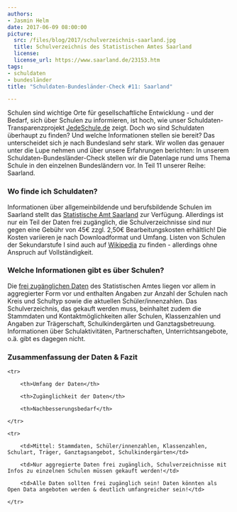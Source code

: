 ```yaml
---
authors: 
- Jasmin Helm
date: 2017-06-09 08:00:00
picture:
  src: /files/blog/2017/schulverzeichnis-saarland.jpg
  title: Schulverzeichnis des Statistischen Amtes Saarland
  license: 
  license_url: https://www.saarland.de/23153.htm
tags:
- schuldaten
- bundesländer
title: "Schuldaten-Bundesländer-Check #11: Saarland"

---
```


Schulen sind wichtige Orte für gesellschaftliche Entwicklung - und der Bedarf, sich über Schulen zu informieren, ist hoch, wie unser Schuldaten-Transparenzprojekt [JedeSchule.de](https://jedeschule.de) zeigt. Doch wo sind Schuldaten überhaupt zu finden? Und welche Informationen stellen sie bereit? Das unterscheidet sich je nach Bundesland sehr stark. Wir wollen das genauer unter die Lupe nehmen und über unsere Erfahrungen berichten: In unserem Schuldaten-Bundesländer-Check stellen wir die Datenlage rund ums Thema Schule in den einzelnen Bundesländern vor. In Teil 11 unserer Reihe: Saarland.
 
### Wo finde ich Schuldaten?
 
Informationen über allgemeinbildende und berufsbildende Schulen im Saarland stellt das [Statistische Amt Saarland](https://www.saarland.de/23153.htm) zur Verfügung. Allerdings ist nur ein Teil der Daten frei zugänglich, die Schulverzeichnisse sind nur gegen eine Gebühr von 45€ zzgl. 2,50€ Bearbeitungskosten erhältlich! Die Kosten variieren je nach Downloadformat und Umfang. Listen von Schulen der Sekundarstufe I sind auch auf [Wikipedia](https://de.wikipedia.org/wiki/Liste_von_Schulen_der_Sekundarstufe_I_im_Saarland) zu finden - allerdings ohne Anspruch auf Vollständigkeit.
 
### Welche Informationen gibt es über Schulen?
 
Die [frei zugänglichen Daten](https://www.saarland.de/60663.htm) des Statistischen Amtes liegen vor allem in aggregierter Form vor und enthalten Angaben zur Anzahl der Schulen nach Kreis und Schultyp sowie die aktuellen Schüler/innenzahlen. Das Schulverzeichnis, das gekauft werden muss, beinhaltet zudem die Stammdaten und Kontaktmöglichkeiten aller Schulen, Klassenzahlen und Angaben zur Trägerschaft, Schulkindergärten und Ganztagsbetreuung. Informationen über Schulaktivitäten, Partnerschaften, Unterrichtsangebote, o.ä. gibt es dagegen nicht.
 
### Zusammenfassung der Daten & Fazit

<table>

	<tr>

		<th>Umfang der Daten</th>

		<th>Zugänglichkeit der Daten</th>

		<th>Nachbesserungsbedarf</th>

	</tr>

	<tr>

		<td>Mittel: Stammdaten, Schüler/innenzahlen, Klassenzahlen, Schulart, Träger, Ganztagsangebot, Schulkindergärten</td>

		<td>Nur aggregierte Daten frei zugänglich, Schulverzeichnisse mit Infos zu einzelnen Schulen müssen gekauft werden!</td>

		<td>Alle Daten sollten frei zugänglich sein! Daten könnten als Open Data angeboten werden & deutlich umfangreicher sein!</td>

	</tr>
</table>